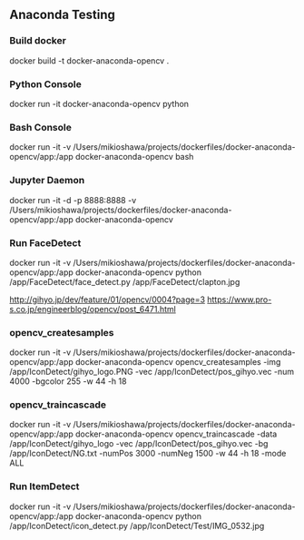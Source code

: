 
## Anaconda Testing

### Build docker
docker build -t docker-anaconda-opencv .

### Python Console
docker run -it docker-anaconda-opencv python

### Bash Console
docker run -it -v /Users/mikioshawa/projects/dockerfiles/docker-anaconda-opencv/app:/app docker-anaconda-opencv bash

### Jupyter Daemon 
docker run -it -d -p 8888:8888 -v /Users/mikioshawa/projects/dockerfiles/docker-anaconda-opencv/app:/app docker-anaconda-opencv

### Run FaceDetect
docker run -it -v /Users/mikioshawa/projects/dockerfiles/docker-anaconda-opencv/app:/app docker-anaconda-opencv python /app/FaceDetect/face_detect.py /app/FaceDetect/clapton.jpg


http://gihyo.jp/dev/feature/01/opencv/0004?page=3
https://www.pro-s.co.jp/engineerblog/opencv/post_6471.html

### opencv_createsamples
docker run -it -v /Users/mikioshawa/projects/dockerfiles/docker-anaconda-opencv/app:/app docker-anaconda-opencv opencv_createsamples -img /app/IconDetect/gihyo_logo.PNG -vec /app/IconDetect/pos_gihyo.vec -num 4000 -bgcolor 255 -w 44 -h 18

### opencv_traincascade
docker run -it -v /Users/mikioshawa/projects/dockerfiles/docker-anaconda-opencv/app:/app docker-anaconda-opencv opencv_traincascade -data /app/IconDetect/gihyo_logo -vec /app/IconDetect/pos_gihyo.vec -bg /app/IconDetect/NG.txt -numPos 3000 -numNeg 1500  -w 44 -h 18 -mode ALL

### Run ItemDetect
docker run -it -v /Users/mikioshawa/projects/dockerfiles/docker-anaconda-opencv/app:/app docker-anaconda-opencv python /app/IconDetect/icon_detect.py /app/IconDetect/Test/IMG_0532.jpg
